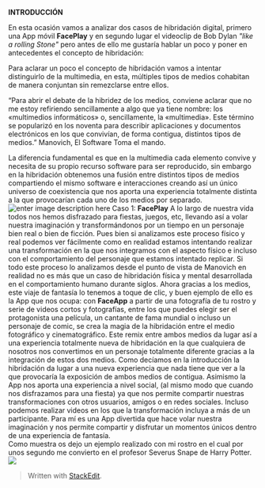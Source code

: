 ﻿

**INTRODUCCIÓN**

En esta ocasión vamos a analizar dos casos de hibridación digital, primero una App móvil **FacePlay** y en segundo lugar el videoclip de Bob Dylan *"like a rolling Stone"* pero antes de ello me gustaría hablar un poco y poner en antecedentes el concepto de hibridación:

Para aclarar un poco el concepto de hibridación vamos a intentar distinguirlo de la multimedia, en esta, múltiples tipos de medios cohabitan de manera conjuntan sin remezclarse entre ellos.

“Para abrir el debate de la hibridez de los medios, conviene aclarar que no me estoy refiriendo sencillamente a algo que ya tiene nombre: los «multimedios informáticos» o, sencillamente, la «multimedia». Este término se popularizó en los noventa para describir aplicaciones y documentos electrónicos en los que convivían, de forma contigua, distintos tipos de medios.” Manovich, El Software Toma el mando.

La diferencia fundamental es que en la multimedia cada elemento convive y necesita de su propio recurso software para ser reproducido, sin embargo en la hibridación obtenemos una fusión entre distintos tipos de medios compartiendo el mismo software e interacciones creando así un único universo de coexistencia que nos aporta una experiencia totalmente distinta a la que provocarían cada uno de los medios por separado.
![enter image description here](https://play-lh.googleusercontent.com/VXTCkZJtyurz6nuiBgfrZ9yK0JEvsoqK1DUMiUj40WG7riWJ0EoOpAwRbUmdnNEwrJ0)
Caso 1: **FacePlay**
A lo largo de nuestra vida todos nos hemos disfrazado para fiestas, juegos, etc, llevando así a volar nuestra imaginación y transformándonos por un tiempo en un personaje bien real o bien de ficción. Pues bien si analizamos este proceso físico y real podemos ver fácilmente como en realidad estamos intentando realizar una transformación en la que nos integramos con el aspecto físico e incluso con el comportamiento del personaje que estamos intentado replicar. Si todo este proceso lo analizamos desde el punto de vista de Manovich en realidad no es más que un caso de hibridación física y mental desarrollada en el comportamiento humano durante siglos. Ahora gracias a los medios, este viaje de fantasía lo tenemos a toque de clic, y buen ejemplo de ello es la App que nos ocupa: con **FaceApp** a partir de una fotografía de tu rostro y serie de videos cortos y fotografías, entre los que puedes elegir ser el protagonista una película, un cantante de fama mundial o incluso un personaje de comic, se crea la magia de la hibridación entre el medio fotográfico y cinematográfico. Este remix entre ambos medios da lugar así a una experiencia totalmente nueva de hibridación en la que cualquiera de nosotros nos convertimos en un personaje totalmente diferente gracias a la integración de estos dos medios.
Como decíamos en la introducción la hibridación da lugar a una nueva experiencia que nada tiene que ver a la que provocaría la exposición de ambos medios de contigua.
Asimismo la App nos aporta una experiencia a nivel social, (al mismo modo que cuando nos disfrazamos para una fiesta) ya que nos permite compartir nuestras transformaciones con otros usuarios, amigos o en redes sociales. Incluso podemos realizar videos en los que la transformación incluya a más de un participante. 
Para mí es una App divertida que hace volar nuestra imaginación y nos permite compartir y disfrutar un momentos únicos dentro de una experiencia de fantasía.  
Como muestra os dejo un ejemplo realizado con mi rostro en el cual por unos segundo me convierto en el profesor Severus Snape de Harry Potter.
![](https://mail.google.com/mail/u/0?ui=2&ik=573ea1bc8d&attid=0.1&permmsgid=msg-a:r-6801276034453614976&th=180c100f953d103b&view=fimg&fur=ip&sz=s0-l75-ft&attbid=ANGjdJ_8drI3YR2otwlLfA1I8m8kw3XMKtlwMJjxXtTJPIr2oe1bgWi70dOWN1YEg0iKcL3FMJWjonrTAoc1k_dJVZF_EsCuAYoW-zD74DSf4QfpcQPbuYYtSZ2OTuc&disp=emb&realattid=180c100eb6e5f21ac261)



> Written with [StackEdit](https://stackedit.io/).

